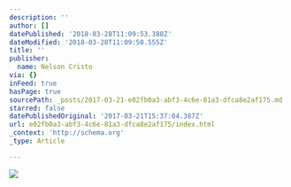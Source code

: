```yaml
---
description: ''
author: []
datePublished: '2018-03-28T11:09:53.388Z'
dateModified: '2018-03-28T11:09:50.555Z'
title: ''
publisher:
  name: Nelson Cristo
via: {}
inFeed: true
hasPage: true
sourcePath: _posts/2017-03-21-e02fb0a3-abf3-4c6e-81a3-dfca8e2af175.md
starred: false
datePublishedOriginal: '2017-03-21T15:37:04.387Z'
url: e02fb0a3-abf3-4c6e-81a3-dfca8e2af175/index.html
_context: 'http://schema.org'
_type: Article

---
```

![](https://the-grid-user-content.s3-us-west-2.amazonaws.com/ba05b2a5-c160-4ae8-8a76-2cab48ace46d.jpg)